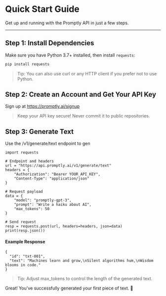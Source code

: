 # Quick Start Guide

Get up and running with the Promptly API in just a few steps.

---

## Step 1: Install Dependencies

Make sure you have Python 3.7+ installed, then install `requests`:

```bash
pip install requests
```

> Tip: You can also use curl or any HTTP client if you prefer not to use Python.

## Step 2: Create an Account and Get Your API Key

Sign up at https://promptly.ai/signup

> Keep your API key secure! Never commit it to public repositories.

## Step 3: Generate Text

Use the /v1/generate/text endpoint to gen

```
import requests

# Endpoint and headers
url = "https://api.promptly.ai/v1/generate/text"
headers = {
    "Authorization": "Bearer YOUR_API_KEY",
    "Content-Type": "application/json"
}

# Request payload
data = {
    "model": "promptly-gpt-3",
    "prompt": "Write a haiku about AI",
    "max_tokens": 50
}

# Send request
resp = requests.post(url, headers=headers, json=data)
print(resp.json())

```

#### Example Response
```
{
  "id": "txt-001",
  "text": "Machines learn and grow,\nSilent algorithms hum,\nWisdom blooms in code."
}
```

> Tip: Adjust max_tokens to control the length of the generated text.

Great! You've successfully generated your first piece of text. 🎉  
